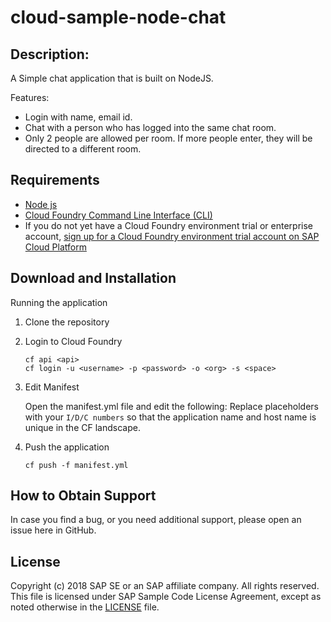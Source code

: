 # cloud-sample-node-chat

## Description: 
A Simple chat application that is built on NodeJS.

Features:
* Login with name, email id.
* Chat with a person who has logged into the same chat room. 
* Only 2 people are allowed per room. If more people enter, they will be directed to a different room.

## Requirements
- [Node js](https://nodejs.org/en/download/)
- [Cloud Foundry Command Line Interface (CLI)](https://help.sap.com/viewer/65de2977205c403bbc107264b8eccf4b/Cloud/en-US/4ef907afb1254e8286882a2bdef0edf4.html)
- If you do not yet have a Cloud Foundry environment trial or enterprise account, [sign up for a Cloud Foundry environment trial account on SAP Cloud Platform](https://help.sap.com/viewer/65de2977205c403bbc107264b8eccf4b/Cloud/en-US/76e79d62fa0149d5aa7b0698c9a33687.html)
   
## Download and Installation
Running the application

1. Clone the repository
2. Login to Cloud Foundry
    ```
    cf api <api>
    cf login -u <username> -p <password> -o <org> -s <space> 
    ```
    
3. Edit Manifest

    Open the manifest.yml file and edit the following:  Replace <i-number> placeholders with your ```I/D/C numbers``` so that the application name and host name is unique in the CF landscape.

4. Push the application

    ```cf push -f manifest.yml```

## How to Obtain Support

In case you find a bug, or you need additional support, please open an issue here in GitHub.

## License

Copyright (c) 2018 SAP SE or an SAP affiliate company. All rights reserved. This file is licensed under SAP Sample Code License Agreement, except as noted otherwise in the [LICENSE](/LICENSE) file.
